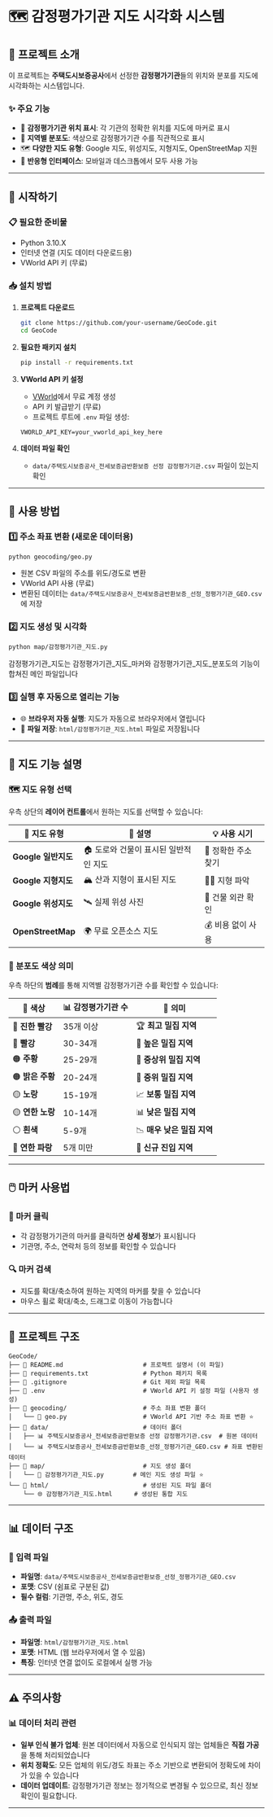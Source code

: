 # 🗺️ 감정평가기관 지도 시각화 시스템

## 📖 프로젝트 소개

이 프로젝트는 **주택도시보증공사**에서 선정한 **감정평가기관**들의 위치와 분포를 지도에 시각화하는 시스템입니다. 

### ✨ 주요 기능
- 🏢 **감정평가기관 위치 표시**: 각 기관의 정확한 위치를 지도에 마커로 표시
- 🎨 **지역별 분포도**: 색상으로 감정평가기관 수를 직관적으로 표시
- 🗺️ **다양한 지도 유형**: Google 지도, 위성지도, 지형지도, OpenStreetMap 지원
- 📱 **반응형 인터페이스**: 모바일과 데스크톱에서 모두 사용 가능

---

## 🚀 시작하기

### 📋 필요한 준비물
- Python 3.10.X
- 인터넷 연결 (지도 데이터 다운로드용)
- VWorld API 키 (무료)

### 📥 설치 방법

1. **프로젝트 다운로드**
   ```bash
   git clone https://github.com/your-username/GeoCode.git
   cd GeoCode
   ```

2. **필요한 패키지 설치**
   ```bash
   pip install -r requirements.txt
   ```

3. **VWorld API 키 설정**
   - [VWorld](https://www.vworld.kr/)에서 무료 계정 생성
   - API 키 발급받기 (무료)
   - 프로젝트 루트에 `.env` 파일 생성:
   ```
   VWORLD_API_KEY=your_vworld_api_key_here
   ```

4. **데이터 파일 확인**
   - `data/주택도시보증공사_전세보증금반환보증 선정 감정평가기관.csv` 파일이 있는지 확인

---

## 🎯 사용 방법

### 1️⃣ 주소 좌표 변환 (새로운 데이터용)
```bash
python geocoding/geo.py
```
- 원본 CSV 파일의 주소를 위도/경도로 변환
- VWorld API 사용 (무료)
- 변환된 데이터는 `data/주택도시보증공사_전세보증금반환보증_선정_정평가기관_GEO.csv`에 저장

### 2️⃣ 지도 생성 및 시각화
```bash
python map/감정평가기관_지도.py
```
감정평가기관_지도는 감정평가기관_지도_마커와 감정평가기관_지도_분포도의 기능이 합쳐진 메인 파일입니다 

### 3️⃣ 실행 후 자동으로 열리는 기능
- 🌐 **브라우저 자동 실행**: 지도가 자동으로 브라우저에서 열립니다
- 📁 **파일 저장**: `html/감정평가기관_지도.html` 파일로 저장됩니다

---

## 🎨 지도 기능 설명

### 🗺️ 지도 유형 선택
우측 상단의 **레이어 컨트롤**에서 원하는 지도를 선택할 수 있습니다:

| 🎯 지도 유형 | 📝 설명 | 💡 사용 시기 |
|-------------|---------|-------------|
| **Google 일반지도** | 🏠 도로와 건물이 표시된 일반적인 지도 | 📍 정확한 주소 찾기 |
| **Google 지형지도** | 🏔️ 산과 지형이 표시된 지도 | 🏃‍♂️ 지형 파악 |
| **Google 위성지도** | 🛰️ 실제 위성 사진 | 🏢 건물 외관 확인 |
| **OpenStreetMap** | 🌍 무료 오픈소스 지도 | 💰 비용 없이 사용 |

### 🎨 분포도 색상 의미
우측 하단의 **범례**를 통해 지역별 감정평가기관 수를 확인할 수 있습니다:

| 🎨 색상 | 📊 감정평가기관 수 | 💼 의미 |
|---------|------------------|---------|
| 🔴 **진한 빨강** | 35개 이상 | 🏆 **최고 밀집 지역** |
| 🔴 **빨강** | 30-34개 | 🥇 **높은 밀집 지역** |
| 🟠 **주황** | 25-29개 | 🥈 **중상위 밀집 지역** |
| 🟠 **밝은 주황** | 20-24개 | 🥉 **중위 밀집 지역** |
| 🟡 **노랑** | 15-19개 | 📈 **보통 밀집 지역** |
| 🟡 **연한 노랑** | 10-14개 | 📊 **낮은 밀집 지역** |
| ⚪ **흰색** | 5-9개 | 📉 **매우 낮은 밀집 지역** |
| 🔵 **연한 파랑** | 5개 미만 | 🌱 **신규 진입 지역** |

---

## 🖱️ 마커 사용법

### 📍 마커 클릭
- 각 감정평가기관의 마커를 클릭하면 **상세 정보**가 표시됩니다
- 기관명, 주소, 연락처 등의 정보를 확인할 수 있습니다

### 🔍 마커 검색
- 지도를 확대/축소하여 원하는 지역의 마커를 찾을 수 있습니다
- 마우스 휠로 확대/축소, 드래그로 이동이 가능합니다

---

## 📁 프로젝트 구조

```
GeoCode/
├── 📄 README.md                      # 프로젝트 설명서 (이 파일)
├── 📄 requirements.txt               # Python 패키지 목록
├── 📄 .gitignore                     # Git 제외 파일 목록
├── 📄 .env                           # VWorld API 키 설정 파일 (사용자 생성)
├── 📁 geocoding/                     # 주소 좌표 변환 폴더
│   └── 🐍 geo.py                     # VWorld API 기반 주소 좌표 변환 ⭐
├── 📁 data/                          # 데이터 폴더
│   ├── 📊 주택도시보증공사_전세보증금반환보증 선정 감정평가기관.csv  # 원본 데이터
│   └── 📊 주택도시보증공사_전세보증금반환보증_선정_정평가기관_GEO.csv # 좌표 변환된 데이터
├── 📁 map/                           # 지도 생성 폴더
│   └── 🐍 감정평가기관_지도.py        # 메인 지도 생성 파일 ⭐
└── 📁 html/                          # 생성된 지도 파일 폴더
    └── 🌐 감정평가기관_지도.html      # 생성된 통합 지도
```

---

## 📊 데이터 구조

### 📁 입력 파일
- **파일명**: `data/주택도시보증공사_전세보증금반환보증_선정_정평가기관_GEO.csv`
- **포맷**: CSV (쉼표로 구분된 값)
- **필수 컬럼**: 기관명, 주소, 위도, 경도

### 📤 출력 파일
- **파일명**: `html/감정평가기관_지도.html`
- **포맷**: HTML (웹 브라우저에서 열 수 있음)
- **특징**: 인터넷 연결 없이도 로컬에서 실행 가능

---

## ⚠️ 주의사항

### 📊 데이터 처리 관련
- **일부 인식 불가 업체**: 원본 데이터에서 자동으로 인식되지 않는 업체들은 **직접 가공**을 통해 처리되었습니다
- **위치 정확도**: 모든 업체의 위도/경도 좌표는 주소 기반으로 변환되어 정확도에 차이가 있을 수 있습니다
- **데이터 업데이트**: 감정평가기관 정보는 정기적으로 변경될 수 있으므로, 최신 정보 확인이 필요합니다.

---